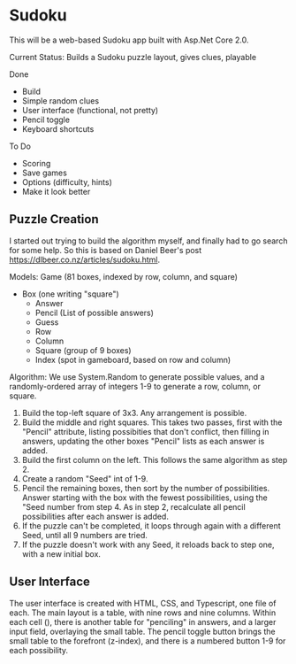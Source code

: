 # Sudoku

This will be a web-based Sudoku app built with Asp.Net Core 2.0.

Current Status: Builds a Sudoku puzzle layout, gives clues, playable

Done
* Build
* Simple random clues
* User interface (functional, not pretty)
* Pencil toggle
* Keyboard shortcuts

To Do
* Scoring
* Save games
* Options (difficulty, hints)
* Make it look better

## Puzzle Creation

I started out trying to build the algorithm myself, and finally had to go search for some help. So this is based on Daniel Beer's post https://dlbeer.co.nz/articles/sudoku.html.

Models:
Game (81 boxes, indexed by row, column, and square)
* Box (one writing "square")
  * Answer
  * Pencil (List<int> of possible answers)
  * Guess
  * Row
  * Column
  * Square (group of 9 boxes)
  * Index (spot in gameboard, based on row and column)
    
Algorithm:
  We use System.Random to generate possible values, and a randomly-ordered array of integers 1-9 to generate a row, column, or square.
  1. Build the top-left square of 3x3. Any arrangement is possible.
  2. Build the middle and right squares. This takes two passes, first with the "Pencil" attribute, listing possibities that don't conflict, then filling in answers, updating the other boxes "Pencil" lists as each answer is added.
  3. Build the first column on the left. This follows the same algorithm as step 2.
  4. Create a random "Seed" int of 1-9.
  5. Pencil the remaining boxes, then sort by the number of possibilities. Answer starting with the box with the fewest possibilities, using the "Seed number from step 4. As in step 2, recalculate all pencil possibilities after each answer is added.
  6. If the puzzle can't be completed, it loops through again with a different Seed, until all 9 numbers are tried.
  7. If the puzzle doesn't work with any Seed, it reloads back to step one, with a new initial box.
  
## User Interface

The user interface is created with HTML, CSS, and Typescript, one file of each. The main layout is a table, with nine rows and nine columns. Within each cell (<td>), there is another table for "penciling" in answers, and a larger input field, overlaying the small table. The pencil toggle button brings the small table to the forefront (z-index), and there is a numbered button 1-9 for each possibility.
